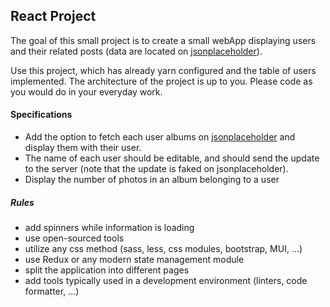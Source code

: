 ## React Project

The goal of this small project is to create a small webApp displaying users and their related posts (data are located on [jsonplaceholder](https://jsonplaceholder.typicode.com)). 

Use this project, which has already yarn configured and the table of users implemented. The architecture of the project is up to you. Please code as you would do in your everyday work.

#### Specifications

- Add the option to fetch each user albums on [jsonplaceholder](https://jsonplaceholder.typicode.com) and display them with their user.
- The name of each user should be editable, and should send the update to the server (note that the update is faked on jsonplaceholder).
- Display the number of photos in an album belonging to a user

##### Rules

- add spinners while information is loading
- use open-sourced tools
- utilize any css method (sass, less, css modules, bootstrap, MUI, ...)
- use Redux or any modern state management module
- split the application into different pages
- add tools typically used in a development environment (linters, code formatter, ...)
